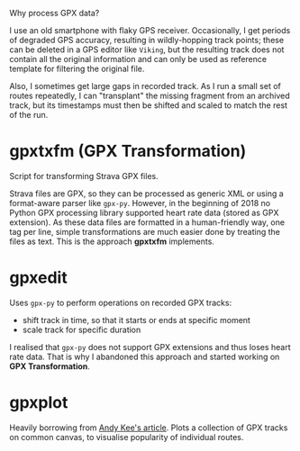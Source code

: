 Why process GPX data?

I use an old smartphone with flaky GPS receiver. Occasionally, I get periods of degraded GPS accuracy, resulting in 
wildly-hopping track points; these can be deleted in a GPS editor like `Viking`, but the resulting track does not 
contain all the original information and can only be used as reference template for filtering the original file.

Also, I sometimes get large gaps in recorded track. As I run a small set of routes repeatedly, I can "transplant" the 
missing fragment from an archived track, but its timestamps must then be shifted and scaled to match the rest of the run.

# gpxtxfm (GPX Transformation)
Script for transforming Strava GPX files.

Strava files are GPX, so they can be processed as generic XML or using a format-aware parser like `gpx-py`. 
However, in the beginning of 2018 no Python GPX processing library supported heart rate data (stored as GPX extension).
As these data files are formatted in a human-friendly way, one tag per line, simple transformations are much easier done
by treating the files as text. This is the approach **gpxtxfm** implements.

# gpxedit

Uses `gpx-py` to perform operations on recorded GPX tracks:
* shift track in time, so that it starts or ends at specific moment
* scale track for specific duration

I realised that `gpx-py` does not support GPX extensions and thus loses heart rate data. That is why I abandoned this 
approach and started working on **GPX Transformation**.

# gpxplot

Heavily borrowing from [Andy Kee's article](http://andykee.com/visualizing-strava-tracks-with-python.html). Plots a collection 
of GPX tracks on common canvas, to visualise popularity of individual routes.
